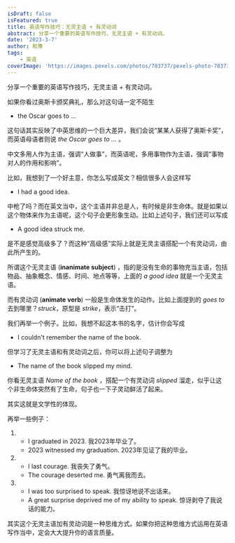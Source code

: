 ```yaml
---
isDraft: false
isFeatured: true
title: 英语写作技巧：无灵主语 + 有灵动词
abstract: 分享一个重要的英语写作技巧，无灵主语 + 有灵动词。
date: '2023-3-7'
author: 和豫
tags:
    - 英语
coverImage: 'https://images.pexels.com/photos/783737/pexels-photo-783737.jpeg?auto=compress&cs=tinysrgb&w=1260&h=750&dpr=1'
---
```


分享一个重要的英语写作技巧，无灵主语 + 有灵动词。

如果你看过奥斯卡颁奖典礼，那么对这句话一定不陌生

- the Oscar goes to ...

这句话其实反映了中英思维的一个巨大差异，我们会说“某某人获得了奥斯卡奖”，而英语母语者则说 *the Oscar goes to ...* 。

中文多用人作为主语，强调“人做事”，而英语呢，多用事物作为主语，强调“事物对人的作用和影响”。

比如，我想到了一个好主意，你怎么写成英文？相信很多人会这样写

- I had a good idea. 

中枪了吗？而在英文当中，这个主语并非总是人，有时候是非生命体。就是如果以这个物体来作为主语呢，这个句子会更形象生动。比如上述句子，我们还可以写成 

- A good idea struck me.

是不是感觉高级多了？而这种“高级感”实际上就是无灵主语搭配一个有灵动词，由此所产生的。

所谓这个无灵主语 (**inanimate subject**) ，指的是没有生命的事物充当主语，包括物品、抽象概念、情感、时间、地点等等，上面的 *a good idea* 就是一个无灵主语。

而有灵动词 (**animate verb**) 一般是生命体发生的动作。比如上面提到的 *goes to* 去到哪里？*struck*，原型是 *strike*，表示“击打”。

我们再举一个例子。比如，我想不起这本书的名字，估计你会写成

- I couldn't remember the name of the book.

但学习了无灵主语和有灵动词之后，你可以将上述句子调整为

- The name of the book slipped my mind.

你看无灵主语 *Name of the book* ，搭配一个有灵动词 *slipped* 溜走，似乎让这个非生命体突然有了生命，句子也一下子灵动鲜活了起来。

其实这就是文学性的体现。

再举一些例子：

1. 
	- I graduated in 2023. 我2023年毕业了。
	- 2023 witnessed my graduation. 2023年见证了我的毕业。

2. 
	- I last courage. 我丧失了勇气。
	- The courage deserted me. 勇气离我而去。

3. 
	- I was too surprised to speak. 我惊讶地说不出话来。
	- A great surprise deprived me of my ability to speak. 惊讶剥夺了我说话的能力。

其实这个无灵主语加有灵动词是一种思维方式。如果你把这种思维方式运用在英语写作当中，定会大大提升你的语言质量。